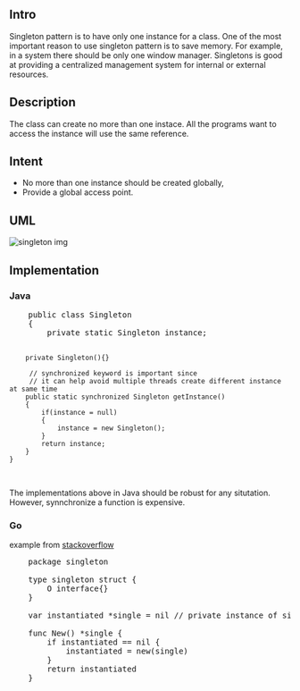 <h2>Intro</h2>
<p>
Singleton pattern is to have only one instance for a class. One of the most important reason to use singleton pattern is to save memory. For example, in a system there should be only one window manager. Singletons is good at providing a centralized management system for internal or external resources. 
<p>

	
<h2>Description</h2>

<p>The class can create no more than one instace. All the programs want to access the instance will use the same reference.</p>


<h2>Intent</h2>
<ul>
	<li>No more than one instance should be created globally,</li>
	<li>Provide a global access point. 
</ul>


<h2>UML</h2>
 <img src="https://github.com/alvindaiyan/learnDesignPattern/blob/master/singleton%20pattern/singleton%20diagram.png" alt="singleton img" />


<h2>Implementation</h2>
<h3>Java</h3>
<pre>
	public class Singleton
	{
		private static Singleton instance;

		private Singleton(){}

		 // synchronized keyword is important since 
		 // it can help avoid multiple threads create different instance at same time
		public static synchronized Singleton getInstance()
		{
			if(instance = null)
			{
				instance = new Singleton();
			}
			return instance;
		}	
	}
</pre>	
<p>
The implementations above in Java should be robust for any situtation. However, synnchronize a function is expensive. 
</p>

<h3>Go</h3>
<p> example from <a href="http://stackoverflow.com/questions/1823286/singleton-in-go">stackoverflow</a></p>

<pre>
	package singleton
	
	type singleton struct {
		O interface{}
	}
	
	var instantiated *single = nil // private instance of singleton
	
	func New() *single {
		if instantiated == nil {
			instantiated = new(single)
		}
		return instantiated
	}
	
	
</pre>
